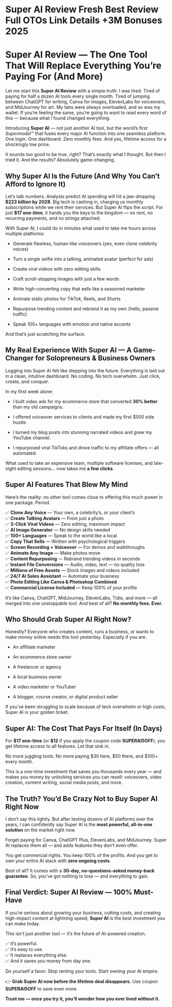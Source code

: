 # Super AI Review Fresh Best Review Full OTOs Link Details +3M Bonuses 2025
<h1 class="" data-start="175" data-end="265">Super AI Review — The One Tool That Will Replace Everything You’re Paying For (And More)</h1>
<p class="" data-start="267" data-end="688">Let me start this <strong data-start="285" data-end="304">Super AI Review</strong> with a simple truth: I was tired. Tired of paying for half a dozen AI tools every single month. Tired of jumping between ChatGPT for writing, Canva for images, ElevenLabs for voiceovers, and MidJourney for art. My tabs were always overloaded, and so was my wallet. If you’re feeling the same, you’re going to want to read every word of this — because what I found changed everything.</p>
<p class="" data-start="690" data-end="940">Introducing <strong data-start="702" data-end="714">Super AI</strong> — not just another AI tool, but the world’s first <em data-start="765" data-end="778">Supermodel™</em> that fuses every major AI function into one seamless platform. One login. One dashboard. Zero monthly fees. And yes, lifetime access for a shockingly low price.</p>
<p class="" data-start="942" data-end="1074">It sounds too good to be true, right? That’s exactly what I thought. But then I tried it. And the results? Absolutely game-changing.</p>

<h2 class="" data-start="1076" data-end="1145">Why Super AI Is the Future (And Why You Can’t Afford to Ignore It)</h2>
<p class="" data-start="1147" data-end="1487">Let’s talk numbers. Analysts predict AI spending will hit a jaw-dropping <strong data-start="1220" data-end="1244">$223 billion by 2028</strong>. Big tech is cashing in, charging us monthly subscriptions while we rent their services. But Super AI flips the script. For just <strong data-start="1374" data-end="1390">$17 one-time</strong>, it hands you the keys to the kingdom — no rent, no recurring payments, and no strings attached.</p>
<p class="" data-start="1489" data-end="1579">With Super AI, I could do in minutes what used to take me hours across multiple platforms:</p>

<ul data-start="1581" data-end="2084">
 	<li class="" data-start="1581" data-end="1658">
<p class="" data-start="1583" data-end="1658">Generate flawless, human-like voiceovers (yes, even clone celebrity voices)</p>
</li>
 	<li class="" data-start="1659" data-end="1731">
<p class="" data-start="1661" data-end="1731">Turn a single selfie into a talking, animated avatar (perfect for ads)</p>
</li>
 	<li class="" data-start="1732" data-end="1778">
<p class="" data-start="1734" data-end="1778">Create viral videos with zero editing skills</p>
</li>
 	<li class="" data-start="1779" data-end="1831">
<p class="" data-start="1781" data-end="1831">Craft scroll-stopping images with just a few words</p>
</li>
 	<li class="" data-start="1832" data-end="1896">
<p class="" data-start="1834" data-end="1896">Write high-converting copy that sells like a seasoned marketer</p>
</li>
 	<li class="" data-start="1897" data-end="1950">
<p class="" data-start="1899" data-end="1950">Animate static photos for TikTok, Reels, and Shorts</p>
</li>
 	<li class="" data-start="1951" data-end="2029">
<p class="" data-start="1953" data-end="2029">Repurpose trending content and rebrand it as my own (hello, passive traffic)</p>
</li>
 	<li class="" data-start="2030" data-end="2084">
<p class="" data-start="2032" data-end="2084">Speak 100+ languages with emotion and native accents</p>
</li>
</ul>
<p class="" data-start="2086" data-end="2125">And that’s just scratching the surface.</p>

<h2 class="" data-start="2127" data-end="2214">My Real Experience With Super AI — A Game-Changer for Solopreneurs &amp; Business Owners</h2>
<p class="" data-start="2216" data-end="2392">Logging into Super AI felt like stepping into the future. Everything is laid out in a clean, intuitive dashboard. No coding. No tech overwhelm. Just click, create, and conquer.</p>
<p class="" data-start="2394" data-end="2417">In my first week alone:</p>

<ul data-start="2418" data-end="2765">
 	<li class="" data-start="2418" data-end="2513">
<p class="" data-start="2420" data-end="2513">I built video ads for my ecommerce store that converted <strong data-start="2476" data-end="2490">30% better</strong> than my old campaigns.</p>
</li>
 	<li class="" data-start="2514" data-end="2591">
<p class="" data-start="2516" data-end="2591">I offered voiceover services to clients and made my first $500 side hustle.</p>
</li>
 	<li class="" data-start="2592" data-end="2675">
<p class="" data-start="2594" data-end="2675">I turned my blog posts into stunning narrated videos and grew my YouTube channel.</p>
</li>
 	<li class="" data-start="2676" data-end="2762">
<p class="" data-start="2678" data-end="2762">I repurposed viral TikToks and drove traffic to my affiliate offers — all automated.</p>
</li>
</ul>
<p class="" data-start="2766" data-end="2894">What used to take an expensive team, multiple software licenses, and late-night editing sessions… now takes me <strong data-start="2877" data-end="2893">a few clicks</strong>.</p>

<h2 class="" data-start="2896" data-end="2934">Super AI Features That Blew My Mind</h2>
<p class="" data-start="2936" data-end="3033">Here’s the reality: no other tool comes close to offering this much power in one package. Period.</p>
<p class="" data-start="3035" data-end="3875">✅ <strong data-start="3037" data-end="3056">Clone Any Voice</strong> — Your own, a celebrity’s, or your client’s<br data-start="3100" data-end="3103" />✅ <strong data-start="3105" data-end="3131">Create Talking Avatars</strong> — From just a photo<br data-start="3151" data-end="3154" />✅ <strong data-start="3156" data-end="3180">3-Click Viral Videos</strong> — Zero editing, maximum impact<br data-start="3211" data-end="3214" />✅ <strong data-start="3216" data-end="3238">AI Image Generator</strong> — No design skills needed<br data-start="3264" data-end="3267" />✅ <strong data-start="3269" data-end="3287">100+ Languages</strong> — Speak to the world like a local<br data-start="3321" data-end="3324" />✅ <strong data-start="3326" data-end="3345">Copy That Sells</strong> — Written with psychological triggers<br data-start="3383" data-end="3386" />✅ <strong data-start="3388" data-end="3420">Screen Recording + Voiceover</strong> — For demos and walkthroughs<br data-start="3449" data-end="3452" />✅ <strong data-start="3454" data-end="3475">Animate Any Image</strong> — Make photos move<br data-start="3494" data-end="3497" />✅ <strong data-start="3499" data-end="3522">Content Repurposing</strong> — Rebrand trending videos in seconds<br data-start="3559" data-end="3562" />✅ <strong data-start="3564" data-end="3592">Instant File Conversions</strong> — Audio, video, text — no quality loss<br data-start="3631" data-end="3634" />✅ <strong data-start="3636" data-end="3663">Millions of Free Assets</strong> — Stock images and videos included<br data-start="3698" data-end="3701" />✅ <strong data-start="3703" data-end="3730">24/7 AI Sales Assistant</strong> — Automate your business<br data-start="3755" data-end="3758" />✅ <strong data-start="3760" data-end="3809">Photo Editing Like Canva &amp; Photoshop Combined</strong><br data-start="3809" data-end="3812" />✅ <strong data-start="3814" data-end="3845">Commercial License Included</strong> — Keep 100% of your profits</p>
<p class="" data-start="3877" data-end="4026">It’s like Canva, ChatGPT, MidJourney, ElevenLabs, Tidio, and more — all merged into one unstoppable tool. And best of all? <strong data-start="4000" data-end="4026">No monthly fees. Ever.</strong></p>

<h2 class="" data-start="4028" data-end="4066">Who Should Grab Super AI Right Now?</h2>
<p class="" data-start="4068" data-end="4204">Honestly? Everyone who creates content, runs a business, or wants to make money online needs this tool yesterday. Especially if you are:</p>

<ul data-start="4205" data-end="4391">
 	<li class="" data-start="4205" data-end="4228">
<p class="" data-start="4207" data-end="4228">An affiliate marketer</p>
</li>
 	<li class="" data-start="4229" data-end="4255">
<p class="" data-start="4231" data-end="4255">An ecommerce store owner</p>
</li>
 	<li class="" data-start="4256" data-end="4280">
<p class="" data-start="4258" data-end="4280">A freelancer or agency</p>
</li>
 	<li class="" data-start="4281" data-end="4305">
<p class="" data-start="4283" data-end="4305">A local business owner</p>
</li>
 	<li class="" data-start="4306" data-end="4336">
<p class="" data-start="4308" data-end="4336">A video marketer or YouTuber</p>
</li>
 	<li class="" data-start="4337" data-end="4391">
<p class="" data-start="4339" data-end="4391">A blogger, course creator, or digital product seller</p>
</li>
</ul>
<p class="" data-start="4393" data-end="4500">If you’ve been struggling to scale because of tech overwhelm or high costs, Super AI is your golden ticket.</p>

<h2 class="" data-start="4502" data-end="4554">Super AI: The Cost That Pays For Itself (In Days)</h2>
<p class="" data-start="4556" data-end="4694">For <strong data-start="4560" data-end="4576">$17 one-time</strong> (or <strong data-start="4581" data-end="4588">$12</strong> if you apply the coupon code <strong data-start="4618" data-end="4633">SUPERAI5OFF</strong>), you get lifetime access to all features. Let that sink in.</p>
<p class="" data-start="4696" data-end="4778">No more juggling tools. No more paying $30 here, $50 there, and $100+ every month.</p>
<p class="" data-start="4780" data-end="4980">This is a one-time investment that saves you thousands every year — and makes you money by unlocking services you can resell: voiceovers, video creation, content writing, social media posts, and more.</p>

<h2 class="" data-start="4982" data-end="5040">The Truth? You’d Be Crazy Not to Buy Super AI Right Now</h2>
<p class="" data-start="5042" data-end="5226">I don’t say this lightly. But after testing dozens of AI platforms over the years, I can confidently say Super AI is the <strong data-start="5163" data-end="5201">most powerful, all-in-one solution</strong> on the market right now.</p>
<p class="" data-start="5228" data-end="5364">Forget paying for Canva, ChatGPT Plus, ElevenLabs, and MidJourney. Super AI replaces them all — and adds features they don’t even offer.</p>
<p class="" data-start="5366" data-end="5492">You get commercial rights. You keep 100% of the profits. And you get to own your entire AI stack with <strong data-start="5468" data-end="5490">zero ongoing costs</strong>.</p>
<p class="" data-start="5494" data-end="5632">Best of all? It comes with a <strong data-start="5523" data-end="5574">30-day, no-questions-asked money-back guarantee</strong>. So, you’ve got nothing to lose — and everything to gain.</p>

<h2 class="" data-start="5634" data-end="5684">Final Verdict: Super AI Review — 100% Must-Have</h2>
<p class="" data-start="5686" data-end="5856">If you’re serious about growing your business, cutting costs, and creating high-impact content at lightning speed, <strong data-start="5801" data-end="5813">Super AI</strong> is the best investment you can make today.</p>
<p class="" data-start="5858" data-end="5929">This isn’t just another tool — it’s the future of AI-powered creation.</p>
<p class="" data-start="5931" data-end="6043">✅ It’s powerful.<br data-start="5947" data-end="5950" />✅ It’s easy to use.<br data-start="5969" data-end="5972" />✅ It replaces everything else.<br data-start="6002" data-end="6005" />✅ And it saves you money from day one.</p>
<p class="" data-start="6045" data-end="6119">Do yourself a favor. Stop renting your tools. Start owning your AI empire.</p>
<p class="" data-start="6121" data-end="6228">👉 <strong data-start="6124" data-end="6182">Grab Super AI now before the lifetime deal disappears.</strong> Use coupon <strong data-start="6194" data-end="6209">SUPERAI5OFF</strong> to save even more.</p>
<p class="" data-start="6230" data-end="6306"><strong data-start="6230" data-end="6306">Trust me — once you try it, you’ll wonder how you ever lived without it.</strong></p>
